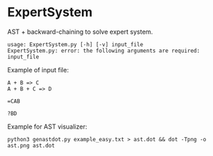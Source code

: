 # ExpertSystem
AST + backward-chaining to solve expert system.

```
usage: ExpertSystem.py [-h] [-v] input_file
ExpertSystem.py: error: the following arguments are required: input_file
```

Example of input file:
```
A + B => C
A + B + C => D

=CAB

?BD
```

Example for AST visualizer:
```
python3 genastdot.py example_easy.txt > ast.dot && dot -Tpng -o ast.png ast.dot
```
